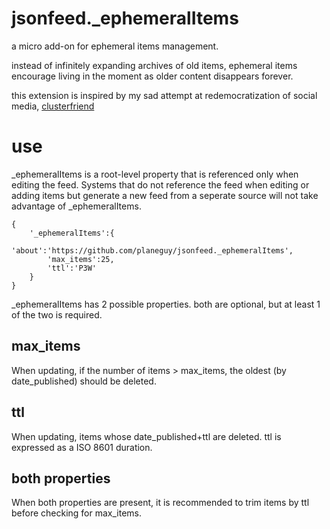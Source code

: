 # jsonfeed._ephemeralItems

a micro add-on for ephemeral items management.

instead of infinitely expanding archives of old items, ephemeral items encourage living in the moment as older content disappears forever.

this extension is inspired by my sad attempt at redemocratization of social media, [clusterfriend](https://github.com/planeguy/clusterfriend)

# use
_ephemeralItems is a root-level property that is referenced only when editing the feed. Systems that do not reference the feed when editing or adding items but generate a new feed from a seperate source will not take advantage of _ephemeralItems.

```
{
    '_ephemeralItems':{
        'about':'https://github.com/planeguy/jsonfeed._ephemeralItems',
        'max_items':25,
        'ttl':'P3W'
    }
}
```

_ephemeralItems has 2 possible properties. both are optional, but at least 1 of the two is required.

## max_items
When updating, if the number of items > max_items, the oldest (by date_published) should be deleted.

## ttl
When updating, items whose date_published+ttl are deleted. ttl is expressed as a ISO 8601 duration.

## both properties
When both properties are present, it is recommended to trim items by ttl before checking for max_items.
